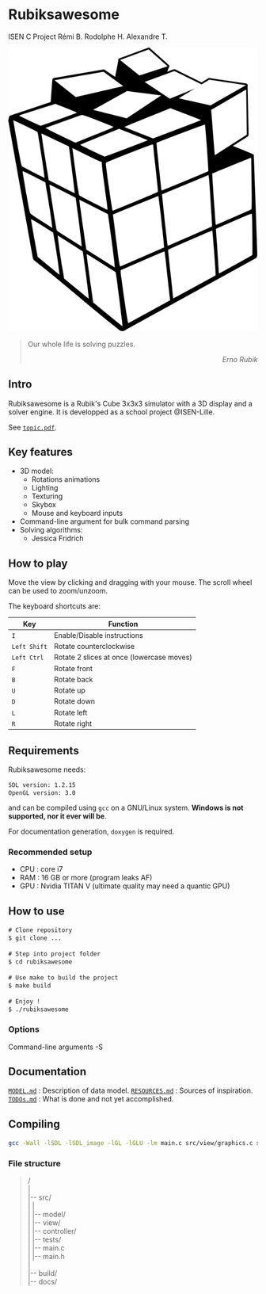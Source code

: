 # Rubiksawesome
ISEN C Project
Rémi B.
Rodolphe H.
Alexandre T.


![Logo](docs/img/rubiks-cube.svg)

> Our whole life is solving puzzles.
>
> _<div style="text-align: right"> Erno Rubik </div>_


## Intro
Rubiksawesome is a Rubik's Cube 3x3x3 simulator with a 3D display and a solver
engine.
It is developped as a school project @ISEN-Lille.

See [`topic.pdf`](topic.pdf).

## Key features
* 3D model:
  * Rotations animations
  * Lighting
  * Texturing
  * Skybox
  * Mouse and keyboard inputs
* Command-line argument for bulk command parsing
* Solving algorithms:
  * Jessica Fridrich

## How to play

Move the view by clicking and dragging with your mouse. The scroll wheel can be used to zoom/unzoom.

The keyboard shortcuts are:

Key | Function
--- | ---
`I` | Enable/Disable instructions
`Left Shift` | Rotate counterclockwise
`Left Ctrl` | Rotate 2 slices at once (lowercase moves)
`F` | Rotate front
`B` | Rotate back
`U` | Rotate up
`D` | Rotate down
`L` | Rotate left
`R` | Rotate right


## Requirements

Rubiksawesome needs:

```
SDL version: 1.2.15
OpenGL version: 3.0
```

and can be compiled using `gcc` on a GNU/Linux system. **Windows is not supported, nor it ever will be**.

For documentation generation, `doxygen` is required.

### Recommended setup

* CPU : core i7
* RAM : 16 GB or more (program leaks AF)
* GPU : Nvidia TITAN V (ultimate quality may need a quantic GPU)

## How to use

```shell
# Clone repository
$ git clone ...

# Step into project folder
$ cd rubiksawesome

# Use make to build the project
$ make build

# Enjoy !
$ ./rubiksawesome
```

### Options
Command-line arguments
    -S


## Documentation
[`MODEL.md`](MODEL.md) : Description of data model.
[`RESOURCES.md`](RESOURCES.md) : Sources of inspiration.
[`TODOs.md`](TODOs.md) : What is done and not yet accomplished.
## Compiling

```bash
gcc -Wall -lSDL -lSDL_image -lGL -lGLU -lm main.c src/view/graphics.c src/view/view.c src/view/animations.c -o main
```

### File structure
> /  
> |  
> |-- src/  
> |     |  
> |     |-- model/  
> |     |-- view/  
> |     |-- controller/  
> |     |-- tests/  
> |     |-- main.c  
> |     |-- main.h  
> |  
> |-- build/  
> |-- docs/  
>
